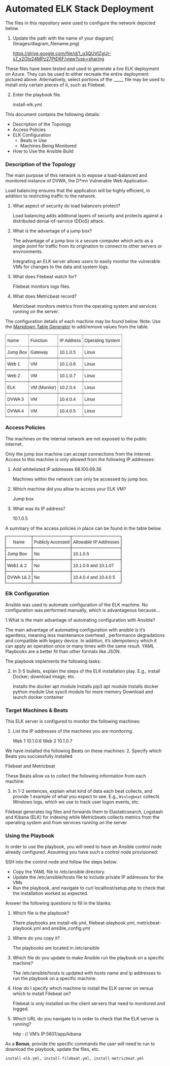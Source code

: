 # Automated ELK Stack Deployment

The files in this repository were used to configure the network depicted below.

1. Update the path with the name of your diagram](Images/diagram_filename.png)

   https://drive.google.com/file/d/1_g3QUVIZgUr-s7_x2Olq24MPz27PtD6F/view?usp=sharing


These files have been tested and used to generate a live ELK deployment on Azure. They can be used to either recreate the entire deployment pictured above. Alternatively, select portions of the _____ file may be used to install only certain pieces of it, such as Filebeat.

2.  Enter the playbook file.		

    install-elk.yml
  

This document contains the following details:
- Description of the Topology
- Access Policies
- ELK Configuration
  - Beats in Use
  - Machines Being Monitored
- How to Use the Ansible Build


### Description of the Topology

The main purpose of this network is to expose a load-balanced and monitored instance of DVWA, the D*mn Vulnerable Web Application.

Load balancing ensures that the application will be highly efficient, in addition to restricting traffic to the network.

1.  What aspect of security do load balancers protect? 

    Load balancing adds additonal layers of security and protects against a distributed denial-of-service (DDoS) attack.

2.  What is the advantage of a jump box?

    The advantage of a jump box is a secure computer which acts as a single point for traffic from its origination to connect to other servers or environments.

    Integrating an ELK server allows users to easily monitor the vulnerable VMs for changes to the data and system logs.

3.  What does Filebeat watch for?

    Filebeat monitors logs files.

4.  What does Metricbeat record?

    Metricbeat monitors metrics from the operating system and services running on the server.

The configuration details of each machine may be found below.
Note: Use the [Markdown Table Generator](http://www.tablesgenerator.com/markdown_tables) to add/remove values from the table.

<style type="text/css">
.tg  {border-collapse:collapse;border-spacing:0;}
.tg td{border-color:black;border-style:solid;border-width:1px;font-family:Arial, sans-serif;font-size:14px;
  overflow:hidden;padding:10px 5px;word-break:normal;}
.tg th{border-color:black;border-style:solid;border-width:1px;font-family:Arial, sans-serif;font-size:14px;
  font-weight:normal;overflow:hidden;padding:10px 5px;word-break:normal;}
.tg .tg-c3ow{border-color:inherit;text-align:center;vertical-align:top}
.tg .tg-0pky{border-color:inherit;text-align:left;vertical-align:top}
</style>
<table class="tg">
<thead>
  <tr>
    <th class="tg-0pky"> 			Name 		</th>
    <th class="tg-0pky"> 			Function 		</th>
    <th class="tg-0pky"> 			IP 			Address 		</th>
    <th class="tg-0pky"> 			Operating 			System 		</th>
  </tr>
</thead>
<tbody>
  <tr>
    <td class="tg-c3ow"> 			Jump 			Box 		</td>
    <td class="tg-0pky"> 			Gateway 		</td>
    <td class="tg-0pky"> 			10.1.0.5 		</td>
    <td class="tg-0pky"> 			Linux 		</td>
  </tr>
  <tr>
    <td class="tg-0pky"> 			Web 			1 		</td>
    <td class="tg-0pky"> 			VM 		</td>
    <td class="tg-0pky"> 			10.1.0.6 		</td>
    <td class="tg-0pky"> 			Linux 		</td>
  </tr>
  <tr>
    <td class="tg-0pky"> 			Web 			2 		</td>
    <td class="tg-0pky"> 			VM 		</td>
    <td class="tg-0pky"> 			10.1.0.7 		</td>
    <td class="tg-0pky"> 			Linux 		</td>
  </tr>
  <tr>
    <td class="tg-0pky"> 			ELK 		</td>
    <td class="tg-0pky"> 			VM 			(Monitor) 		</td>
    <td class="tg-0pky"> 			10.2.0.4 		</td>
    <td class="tg-0pky"> 			Linux 		</td>
  </tr>
  <tr>
    <td class="tg-0pky"> 			DVWA 			3 		</td>
    <td class="tg-0pky"> 			VM 		</td>
    <td class="tg-0pky"> 			10.4.0.4 		</td>
    <td class="tg-0pky"> 			Linux 		</td>
  </tr>
  <tr>
    <td class="tg-0pky"> 			DVWA 			4 		</td>
    <td class="tg-0pky"> 			VM 		</td>
    <td class="tg-0pky"> 			10.4.0.5 		</td>
    <td class="tg-0pky"> 			Linux 		</td>
  </tr>
</tbody>
</table>

### Access Policies

The machines on the internal network are not exposed to the public Internet. 

Only the jump box machine can accept connections from the Internet. Access to this machine is only allowed from the following IP addresses:

1.  Add whitelisted IP addresses	68.100.69.36

    Machines within the network can only be accessed by jump box.

2.  Which machine did you allow to access your ELK VM? 
 
    Jump box

3.  What was its IP address? 

    10.1.0.5

A summary of the access policies in place can be found in the table below.

<style type="text/css">
.tg  {border-collapse:collapse;border-spacing:0;}
.tg td{border-color:black;border-style:solid;border-width:1px;font-family:Arial, sans-serif;font-size:14px;
  overflow:hidden;padding:10px 5px;word-break:normal;}
.tg th{border-color:black;border-style:solid;border-width:1px;font-family:Arial, sans-serif;font-size:14px;
  font-weight:normal;overflow:hidden;padding:10px 5px;word-break:normal;}
.tg .tg-baqh{text-align:center;vertical-align:top}
.tg .tg-0lax{text-align:left;vertical-align:top}
</style>
<table class="tg">
<thead>
  <tr>
    <th class="tg-baqh">Name</th>
    <th class="tg-baqh">Publicly Accessed</th>
    <th class="tg-baqh">Allowable IP Addresses</th>
  </tr>
</thead>
<tbody>
  <tr>
    <td class="tg-0lax">Jump Box</td>
    <td class="tg-0lax">No</td>
    <td class="tg-0lax">10.1.0.5</td>
  </tr>
  <tr>
    <td class="tg-0lax">Web1 &amp; 2</td>
    <td class="tg-0lax">No</td>
    <td class="tg-0lax">10.1.0.6 and 10.1.07</td>
  </tr>
  <tr>
    <td class="tg-0lax">DVWA 1&amp; 2</td>
    <td class="tg-0lax">No</td>
    <td class="tg-0lax">10.4.0.4 and 10.4.0.5</td>
  </tr>
</tbody>
</table>

### Elk Configuration

Ansible was used to automate configuration of the ELK machine. No configuration was performed manually, which is advantageous because...

1.What is the main advantage of automating configuration with Ansible?

  The main advantage of automating configuration with ansible is it’s agentless, meaning less maintenance overhead , performance degradations and compatible with     legacy device. In addition, it’s idempotency which it can apply an operation once or many times with the same result.  YAML Playbooks are a  better fit than       other formats like JSON.

The playbook implements the following tasks:

2.  In 3-5 bullets, explain the steps of the ELK installation play. E.g., install Docker; download image; etc.

    Installs the docker apt module
    Installs pip3 apt module
    Installs docker python module
    Use sysctl module for more memory
    Download and launch docker container

### Target Machines & Beats
This ELK server is configured to monitor the following machines:
1.  List the IP addresses of the machines you are monitoring.
    
    Web 1 10.1.0.6
    Web 2 10.1.0.7

We have installed the following Beats on these machines:
2. Specify which Beats you successfully installed

   Filebeat and Metricbeat

These Beats allow us to collect the following information from each machine:

3. In 1-2 sentences, explain what kind of data each beat collects, and provide 1 example of what you expect to see. E.g., `Winlogbeat` collects Windows logs, which    we use to track user logon events, etc.

  Filebeat generates log files and forwards them to Elastaticsearch, Logstash and Kibana (ELK) for indexing while Metricbeats collects metrics from the operating
  system and from services running on the server

### Using the Playbook
In order to use the playbook, you will need to have an Ansible control node already configured. Assuming you have such a control node provisioned: 

SSH into the control node and follow the steps below:
- Copy the YAML file to /etc/ansible directory.
- Update the /etc/ansible/hosts file to include private IP addresses for the VMs
- Run the playbook, and navigate to curl localhost/setup.php to check that the installation worked as expected.

Answer the following questions to fill in the blanks:

1. Which file is the playbook?  
  
   There playbooks are install-elk.yml, filebeat-playbook.yml, metricbeat-playbook.yml and ansible_config.yml

2. Where do you copy it?  

   The playbooks are located in /etc/ansible
  
3. Which file do you update to make Ansible run the playbook on a specific machine?

   The /etc/ansible/hosts is updated with hosts name and ip addresses to run the playbook on a specific machine.


4.  How do I specify which machine to install the ELK server on versus which to install Filebeat on?

    Filebeat is only installed on the client servers that need to monitored and logged.


5.  Which URL do you navigate to in order to check that the ELK server is running?  

    http : // VM’s IP:5601/app/kibana

As a **Bonus**, provide the specific commands the user will need to run to download the playbook, update the files, etc. 
    
    install-elk.yml, install-filebeat.yml, install-metricbeat.yml
